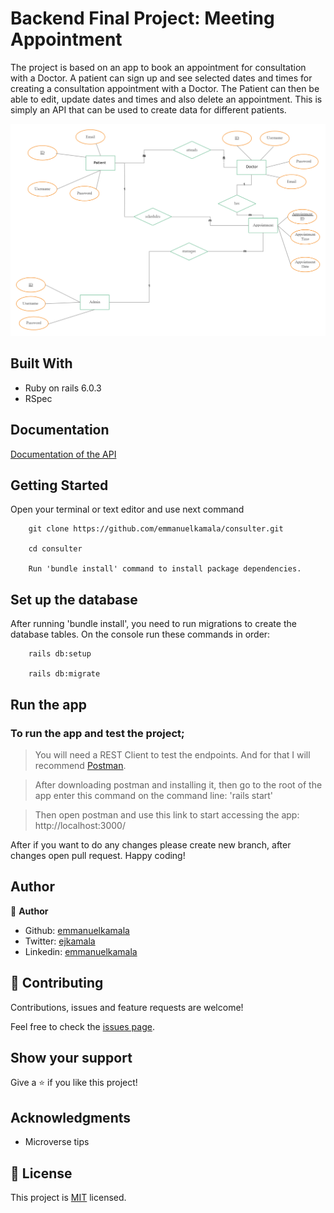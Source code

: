 # Backend Final Project: Meeting Appointment

The project is based on an app to book an appointment for consultation with a Doctor. A patient can sign up and see selected dates and times for creating a consultation appointment with a Doctor. The Patient can then be able to edit, update dates and times and also delete an appointment. This is simply an API that can be used to create data for different patients.

![screenshot](./docs/ERD.png)


## Built With

- Ruby on rails 6.0.3
- RSpec

## Documentation

[Documentation of the API](https://documenter.getpostman.com/view/12161529/TVCiTRdm#d8e3a480-62ea-4c81-972b-b3569fb0dbf4/)


## Getting Started

Open your terminal or text editor and use next command

        git clone https://github.com/emmanuelkamala/consulter.git

        cd consulter

        Run 'bundle install' command to install package dependencies.

## Set up the database
After running 'bundle install', you need to run migrations to create the database tables. On the console run these commands in order:


        rails db:setup

        rails db:migrate


## Run the app

### To run the app and test the project; 
> You will need a REST Client to test the endpoints. And for that I will recommend [Postman](https://postman.com/).

> After downloading postman and installing it, then go to the root of the app enter this command on the command line:
'rails start'

> Then open postman and use this link to start accessing the app:
http://localhost:3000/

After if you want to do any changes please create new branch, after changes open pull request.
Happy coding! 



## Author


👤 **Author**

- Github: [emmanuelkamala](https://github.com/emmanuelkamala)
- Twitter: [ejkamala](https://twitter.com/ejkamala)
- Linkedin: [emmanuelkamala](https://linkedin.com/in/emmanuelkamala)

## 🤝 Contributing

Contributions, issues and feature requests are welcome!

Feel free to check the [issues page](issues/).

## Show your support

Give a ⭐️ if you like this project!

## Acknowledgments

- Microverse tips

## 📝 License

This project is [MIT](lic.url) licensed.
